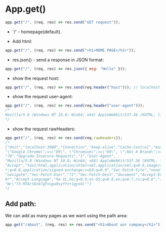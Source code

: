 # App.get()

```js
app.get("/", (req, res) => res.send("GET request"));
```

- '/' - homepage(default).

* Add html:

```js
app.get("/", (req, res) => res.send("<h1>HOME PAGE</h1>"));
```

- res.json() - send a response in JSON format:

```js
app.get("/", (req, res) => res.json({ msg: "Hello" }));
```

- show the request host:

```js
app.get("/", (req, res) => res.send(req.header("host"))); // localhost:3000
```

- show the request user-agent:

```js
app.get("/", (req, res) => res.send(req.header("user-agent")));
/*
Mozilla/5.0 (Windows NT 10.0; Win64; x64) AppleWebKit/537.36 (KHTML, like Gecko) Chrome/89.0.4389.128 Safari/537.36
*/
```

- show the request rawHeaders:

```js
app.get("/", (req, res) => res.send(req.rawHeaders));
/*
["Host","localhost:3000","Connection","keep-alive","Cache-Control","max-age=0","sec-ch-ua",
"\"Google Chrome\";v=\"89\", \"Chromium\";v=\"89\", \";Not A Brand\";v=\"99\"","sec-ch-ua-mobile",
"?0","Upgrade-Insecure-Requests","1","User-Agent",
"Mozilla/5.0 (Windows NT 10.0; Win64; x64) AppleWebKit/537.36 (KHTML, like Gecko) Chrome/89.0.4389.128 Safari/537.36",
"Accept","text/html,application/xhtml+xml,application/xml;q=0.9,image/avif,image/webp,image/apng,
*;q=0.8,application/signed-exchange;v=b3;q=0.9","Sec-Fetch-Site","none","Sec-Fetch-Mode",
"navigate","Sec-Fetch-User","?1","Sec-Fetch-Dest","document","Accept-Encoding","gzip, deflate, 
br","Accept-Language","he-IL,he;q=0.9,en-US;q=0.8,en;q=0.7,ru;q=0.6","If-None-Match",
"W/\"73-MTAct6nkTgFnuga0syYYc+1gyo4\""]
*/
```

## Add path:

We can add as many pages as we want using the path area:

```js
app.get("/about", (req, res) => res.send("<h1>About our company</h1>"));
```
